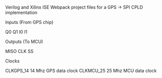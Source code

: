 
Verilog and Xilinx ISE Webpack project files for a GPS -> SPI CPLD implementation


Inputs         (From GPS chip)

Q0
Q1
I0
I1


Outputs       (To MCU) 

MISO
CLK
SS


Clocks

CLKGPS_14   14 Mhz GPS data clock
CLKMCU_25   25 Mhz MCU data clock



